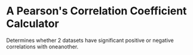 # A Pearson's Correlation Coefficient Calculator

Determines whether 2 datasets have significant positive or negative correlations with oneanother.
